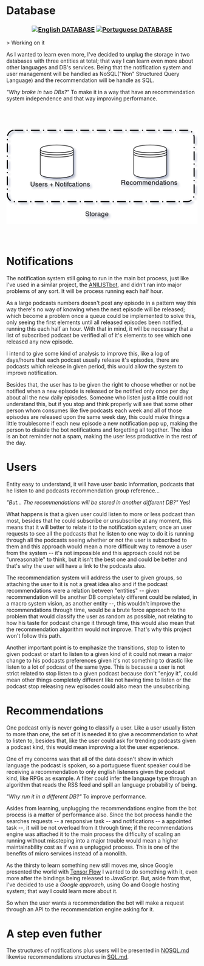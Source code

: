 # Database
<h3 align="center">

[![English DATABASE](https://img.shields.io/badge/Language-EN-blue.svg?longCache=true&style=for-the-badge)](https://github.com/Fazendaaa/podsearch_bot/blob/master/docs/database/DATABASE.md)
[![Portuguese DATABASE](https://img.shields.io/badge/Linguagem-PT-green.svg?longCache=true&style=for-the-badge)](https://github.com/Fazendaaa/podsearch_bot/blob/master/docs/database/DATABASE_PT.md)

</h3>
> Working on it

As I wanted to learn even more, I've decided to unplug the storage in two databases with three entities at total; that way I can learn even more about other languages and DB's services. Being that the notification system and user management will be handled as NoSQL("Non" Structured Query Language) and the recommendation will be handle as SQL.

_"Why broke in two DBs?"_ To make it in a way that have an recommendation system independence and that way improving performance.

<h1 align="center">
    <br>
    <img src="https://raw.githubusercontent.com/Fazendaaa/podsearch_bot/master/img/docs/database/EN/storage.png" alt="storage"/>
	<br>
	<br>
</h1>

# Notifications
The notification system still going to run in the main bot process, just like I've used in a similar project, the [ANILISTbot](https://github.com/Fazendaaa/Anilist-bot), and didn't ran into major problems of any sort. It will be process running each half hour.

As a large podcasts numbers doesn't post any episode in a pattern way this way there's no way of knowing when the next episode will be released; which become a problem once a queue could be implemented to solve this, only seeing the first elements until all released episodes been notified, running this each half an hour. With that in mind, it will be necessary that a list of subscribed podcast be verified all of it's elements to see which one released any new episode.

I intend to give some kind of analysis to improve this, like a log of days/hours that each podcast usually release it's episodes, there are podcasts which release in given period, this would allow the system to improve notification.

Besides that, the user has to be given the right to choose whether or not be notified when a new episode is released or be notified only once per day about all the new daily episodes. Someone who listen just a little could not understand this, but if you stop and think properly will see that some other person whom consumes like five podcasts each week and all of those episodes are released upon the same week day, this could make things a little troublesome if each new episode a new notification pop up, making the person to disable the bot notifications and forgetting all together. The idea is an bot reminder not a spam, making the user less productive in the rest of the day.

# Users

Entity easy to understand, it will have user basic information, podcasts that he listen to and podcasts recommendation group reference...

_"But... The recommendations will be stored in another different DB?"_ Yes!

What happens is that a given user could listen to more or less podcast than most, besides that he could subscribe or unsubscribe at any moment, this means that it will better to relate it to the notification system; once an user requests to see all the podcasts that he listen to one way to do it is running through all the podcasts seeing whether or not the user is subscribed to them and this approach would mean a more difficult way to remove a user from the system -- it's not impossible and this approach could not be "unreasonable" to think, but it isn't the best one and could be better and that's why the user will have a link to the podcasts also.

The recommendation system will address the user to given groups, so attaching the user to it is not a great idea also and if the podcast recommendations were a relation between "entities" -- given recommendation will be another DB completely different could be related, in a macro system vision, as another entity --, this wouldn't improve the recommendations through time, would be a brute force approach to the problem that would classify the user as random as possible, not relating to how his taste for podcast change it through time, this would also mean that the recommendation algorithm would not improve. That's why this project won't follow this path.

Another important point is to emphasize the transitions, stop to listen to given podcast or start to listen to a given kind of it could not mean a major change to his podcasts preferences given it's not something to drastic like listen to a lot of podcast of the same type. This is because a user is not strict related to stop listen to a given podcast because don't "enjoy it", could mean other things completely different like not having time to listen or the podcast stop releasing new episodes could also mean the unsubscribing.

# Recommendations
One podcast only is never going to classify a user. Like a user usually listen to more than one, the set of it is needed it to give a recommendation to what to listen to, besides that, like the user could ask for trending podcasts given a podcast kind, this would mean improving a lot the user experience.

One of my concerns was that all of the data doesn't show in which language the podcast is spoken, so a portuguese fluent speaker could be receiving a recommendation to only english listeners given the podcast kind, like RPGs as example. A filter could infer the language type through an algorithm that reads the RSS feed and spill an language probability of being.

_"Why run it in a different DB?"_ To improve performance.

Asides from learning, unplugging the recommendations engine from the bot process is a matter of performance also. Since the bot process handle the searches requests -- a responsive task -- and notifications -- a appointed task --, it will be not overload from it through time; if the recommendations engine was attached it to the main process the difficulty of scaling an running without missteping into a major trouble would mean a higher maintainability cost as if was a unplugged process. This is one of the benefits of micro services instead of a monolith.

As the thirsty to learn something new still moves me, since Google presented the world with [Tensor Flow](https://www.tensorflow.org/) I wanted to do something with it, even more after the bindings being released to JavaScript. But, aside from that, I've decided to use a _Google approach_, using Go and Google hosting system; that way I could learn more about it.

So when the user wants a recommendation the bot will make a request through an API to the recommendation engine asking for it.

# A step even futher
The structures of notifications plus users will be presented in [NOSQL.md](https://github.com/Fazendaaa/podsearch_bot/blob/master/docs/database/NOSQL.md) likewise recommendations structures in [SQL.md](https://github.com/Fazendaaa/podsearch_bot/blob/master/docs/database/SQL.md).
